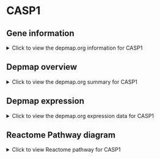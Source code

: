<h1>CASP1</h1>

<h2>Gene information</h2>
<details>
  <summary>Click to view the depmap.org information for CASP1</summary>
  <iframe src="https://depmap.org/portal/gene/CASP1?tab=about" style="border:none;width:100%;height:800px"></iframe>
</details>

<h2>Depmap overview</h2>
<details>
  <summary>Click to view the depmap.org summary for CASP1</summary>
  <iframe src="https://depmap.org/portal/gene/CASP1?tab=overview" style="border:none;width:100%;height:800px"></iframe>
</details>

<h2>Depmap expression</h2>
<details>
  <summary>Click to view the depmap.org expression data for CASP1</summary>
  <iframe src="https://depmap.org/portal/gene/CASP1?tab=characterization" style="border:none;width:100%;height:800px"></iframe>
</details>



<h2>Reactome Pathway diagram</h2>
<details>
  <summary>Click to view Reactome pathway for CASP1</summary>
  <p>Interleukin-37 signaling</p>
  <iframe src="https://reactome.org/PathwayBrowser/#/R-HSA-9008059" style="border:none;width:100%;height:800px"></iframe>
</details>



